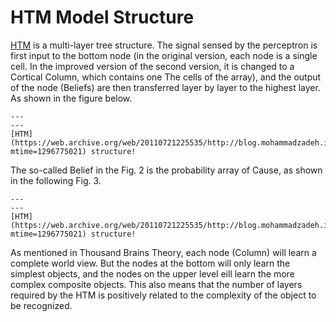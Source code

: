 # HTM Model Structure

[HTM](https://web.archive.org/web/20110721225535/http://blog.mohammadzadeh.info/media/blogs/snf/Resources/HTM/Numenta_HTM_Concepts.pdf?mtime=1296775021) is a multi-layer tree structure. The signal sensed by the perceptron is first input to the bottom node (in the original version, each node is a single cell. In the improved version of the second version, it is changed to a Cortical Column, which contains one The cells of the array), and the output of the node (Beliefs) are then transferred layer by layer to the highest layer. As shown in the figure below.

```{figure} images/htm.png
---
---
[HTM](https://web.archive.org/web/20110721225535/http://blog.mohammadzadeh.info/media/blogs/snf/Resources/HTM/Numenta_HTM_Concepts.pdf?mtime=1296775021) structure!
```
The so-called Belief in the Fig. 2 is the probability array of Cause, as shown in the following Fig. 3.

```{figure} images/htm1.png
---
---
[HTM](https://web.archive.org/web/20110721225535/http://blog.mohammadzadeh.info/media/blogs/snf/Resources/HTM/Numenta_HTM_Concepts.pdf?mtime=1296775021) structure!
```

As mentioned in Thousand Brains Theory, each node (Column) will learn a complete world view. But the nodes at the bottom will only learn the simplest objects, and the nodes on the upper level eill learn the more complex composite objects. This also means that the number of layers required by the HTM is positively related to the complexity of the object to be recognized.
